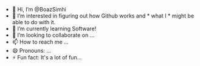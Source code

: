 - 👋 Hi, I’m @BoazSimhi
- 👀 I’m interested in figuring out how Github works and * what I * might be able to do with it.
- 🌱 I’m currently learning Software!
- 💞️ I’m looking to collaborate on ...
- 📫 How to reach me ...
- 😄 Pronouns: ...
- ⚡ Fun fact: It's a lot of fun...

<!---
BoazSimhi/BoazSimhi is a ✨ special ✨ repository because its `README.md` (this file) appears on your GitHub profile.
You can click the Preview link to take a look at your changes.
--->
